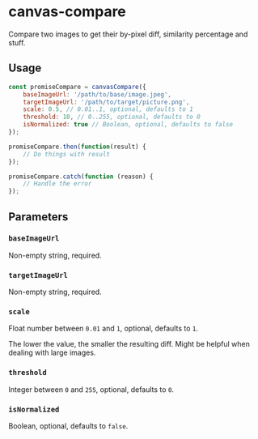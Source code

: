 # canvas-compare

Compare two images to get their by-pixel diff, similarity percentage and stuff.

## Usage

```javascript
const promiseCompare = canvasCompare({
	baseImageUrl: '/path/to/base/image.jpeg',
	targetImageUrl: '/path/to/target/picture.png',
	scale: 0.5, // 0.01..1, optional, defaults to 1
	threshold: 10, // 0..255, optional, defaults to 0
	isNormalized: true // Boolean, optional, defaults to false
});

promiseCompare.then(function(result) {
	// Do things with result
});

promiseCompare.catch(function (reason) {
	// Handle the error
});
```

## Parameters

### `baseImageUrl`
Non-empty string, required.

### `targetImageUrl`
Non-empty string, required.

### `scale`
Float number between `0.01` and `1`, optional, defaults to `1`.

The lower the value, the smaller the resulting diff. Might be helpful when dealing with large images.

### `threshold`
Integer between `0` and `255`, optional, defaults to `0`.

### `isNormalized`
Boolean, optional, defaults to `false`.
